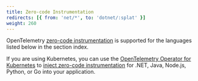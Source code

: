 ```yaml
---
title: Zero-code Instrumentation
redirects: [{ from: 'net/*', to: 'dotnet/:splat' }]
weight: 260
---
```


OpenTelemetry [zero-code instrumentation][] is supported for the languages
listed below in the section index.

If you are using Kubernetes, you can use the [OpenTelemetry Operator for
Kubernetes][otel-op] to [inject zero-code instrumentation] for .NET, Java,
Node.js, Python, or Go into your application.

[inject zero-code instrumentation]:
  /docs/platforms/kubernetes/operator/automatic/
[zero-code instrumentation]: /docs/concepts/instrumentation/zero-code/
[otel-op]: /docs/platforms/kubernetes/operator/
